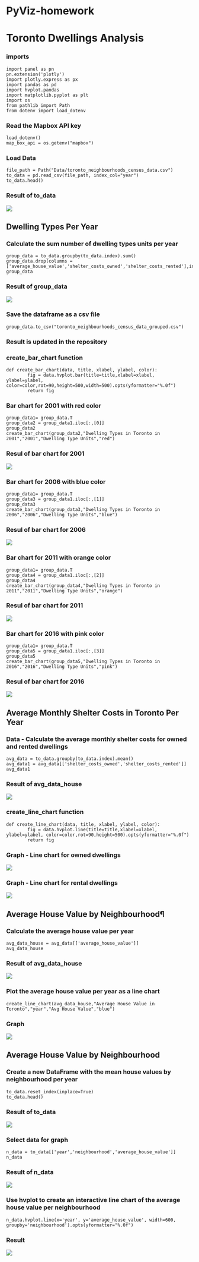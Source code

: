 # PyViz-homework
# Toronto Dwellings Analysis

### imports
```
import panel as pn
pn.extension('plotly')
import plotly.express as px
import pandas as pd
import hvplot.pandas
import matplotlib.pyplot as plt
import os
from pathlib import Path
from dotenv import load_dotenv
```
### Read the Mapbox API key
```
load_dotenv()
map_box_api = os.getenv("mapbox")
```

### Load Data
```
file_path = Path("Data/toronto_neighbourhoods_census_data.csv")
to_data = pd.read_csv(file_path, index_col="year")
to_data.head()
```

### Result of to_data

![](https://github.com/bleachevil/PyViz-homework/blob/main/Image/data1.png?raw=true)

## Dwelling Types Per Year

### Calculate the sum number of dwelling types units per year
```
group_data = to_data.groupby(to_data.index).sum()
group_data.drop(columns = ['average_house_value','shelter_costs_owned','shelter_costs_rented'],inplace=True)
group_data
```
### Result of group_data

![](https://github.com/bleachevil/PyViz-homework/blob/main/Image/data2.png?raw=true)

### Save the dataframe as a csv file
```
group_data.to_csv("toronto_neighbourhoods_census_data_grouped.csv")
```
### Result is updated in the repository

### create_bar_chart function
```
def create_bar_chart(data, title, xlabel, ylabel, color):
        fig = data.hvplot.bar(title=title,xlabel=xlabel, ylabel=ylabel, color=color,rot=90,height=500,width=500).opts(yformatter="%.0f")
        return fig
```

### Bar chart for 2001 with red color
```
group_data1= group_data.T
group_data2 = group_data1.iloc[:,[0]]
group_data2
create_bar_chart(group_data2,"Dwelling Types in Toronto in 2001","2001","Dwelling Type Units","red")
```
### Resul of bar chart for 2001
![](https://github.com/bleachevil/PyViz-homework/blob/main/Image/data3.png?raw=true)



### Bar chart for 2006 with blue color
```
group_data1= group_data.T
group_data3 = group_data1.iloc[:,[1]]
group_data3
create_bar_chart(group_data3,"Dwelling Types in Toronto in 2006","2006","Dwelling Type Units","blue")
```
### Resul of bar chart for 2006
![](https://github.com/bleachevil/PyViz-homework/blob/main/Image/data4.png?raw=true)



### Bar chart for 2011 with orange color
```
group_data1= group_data.T
group_data4 = group_data1.iloc[:,[2]]
group_data4
create_bar_chart(group_data4,"Dwelling Types in Toronto in 2011","2011","Dwelling Type Units","orange")
```
### Resul of bar chart for 2011
![](https://github.com/bleachevil/PyViz-homework/blob/main/Image/data5.png?raw=true)


### Bar chart for 2016 with pink color
```
group_data1= group_data.T
group_data5 = group_data1.iloc[:,[3]]
group_data5
create_bar_chart(group_data5,"Dwelling Types in Toronto in 2016","2016","Dwelling Type Units","pink")
```
### Resul of bar chart for 2016
![](https://github.com/bleachevil/PyViz-homework/blob/main/Image/data6.png?raw=true)


## Average Monthly Shelter Costs in Toronto Per Year

### Data - Calculate the average monthly shelter costs for owned and rented dwellings
```
avg_data = to_data.groupby(to_data.index).mean()
avg_data1 = avg_data[['shelter_costs_owned','shelter_costs_rented']]
avg_data1
```

### Result of avg_data_house
![](https://github.com/bleachevil/PyViz-homework/blob/main/Image/avgdata1.png?raw=true)

### create_line_chart function
```
def create_line_chart(data, title, xlabel, ylabel, color):
        fig = data.hvplot.line(title=title,xlabel=xlabel, ylabel=ylabel, color=color,rot=90,height=500).opts(yformatter="%.0f")
        return fig
```

### Graph - Line chart for owned dwellings
![](https://github.com/bleachevil/PyViz-homework/blob/main/Image/avgdata2.png?raw=true)

### Graph - Line chart for rental dwellings
![](https://github.com/bleachevil/PyViz-homework/blob/main/Image/avgdata3.png?raw=true)


## Average House Value by Neighbourhood¶

### Calculate the average house value per year
```
avg_data_house = avg_data[['average_house_value']]
avg_data_house
```

### Result of avg_data_house
![](https://github.com/bleachevil/PyViz-homework/blob/main/Image/avgdata4.png?raw=true)

### Plot the average house value per year as a line chart
```
create_line_chart(avg_data_house,"Average House Value in Toronto","year","Avg House Value","blue")
```
### Graph
![](https://github.com/bleachevil/PyViz-homework/blob/main/Image/avgdata5.png?raw=true)

## Average House Value by Neighbourhood

### Create a new DataFrame with the mean house values by neighbourhood per year
```
to_data.reset_index(inplace=True)
to_data.head()
```

### Result of to_data
![](https://github.com/bleachevil/PyViz-homework/blob/main/Image/avgdata6.png?raw=true)

### Select data for graph
```
n_data = to_data[['year','neighbourhood','average_house_value']]
n_data
```

### Result of n_data
![](https://github.com/bleachevil/PyViz-homework/blob/main/Image/avgdata7.png?raw=true)

### Use hvplot to create an interactive line chart of the average house value per neighbourhood
```
n_data.hvplot.line(x='year', y='average_house_value', width=600, groupby='neighbourhood').opts(yformatter="%.0f")
```

### Result
![](https://github.com/bleachevil/PyViz-homework/blob/main/Image/avgdata8.png?raw=true)
